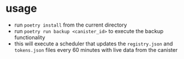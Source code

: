 # usage
- run `poetry install` from the current directory
- run `poetry run backup <canister_id>` to execute the backup functionality
- this will execute a scheduler that updates the `registry.json` and `tokens.json` files every 60 minutes with live data from the canister